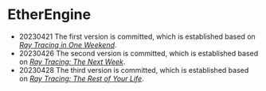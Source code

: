 #  EtherEngine

* 20230421 The first version is committed,  which is established based on  [_Ray Tracing in One Weekend_](https://raytracing.github.io/books/RayTracingInOneWeekend.html).
* 20230426 The second version is committed,  which is established based on [_Ray Tracing: The Next Week_](https://raytracing.github.io/books/RayTracingTheNextWeek.html).
* 20230428 The third version is committed, which is established based on [_Ray Tracing: The Rest of Your Life_](https://raytracing.github.io/books/RayTracingTheRestOfYourLife.html).